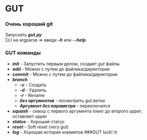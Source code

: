 # GUT
  ### Очень хороший git
Запускать _**gut.py**_  
CLI на argparse => введи **_-h_** или **_--help_**  
### GUT команды  
- **_init_** - Запустить первым делом, создает _gut_ файлы
- **_add_** - Можно с путем до файлика/директории
- **_commit_** - Можно с путем до файлика/директории
- **_branch_**
  * **_-c_** - Создать
  * **_-d_** - Удалить
  * **_-r_** - Rename
  * **_без аргументов_** - посмотреть gut ветки
  * **_Аргумент без параметра_** - переключится
- **_squash_** - сквош с первого аргумента _lower_ до второго _upper_, оставляет upper
- **_status_** - Хороший статус
- **_reset_** - Soft reset (very gut)
- **_log_** - Хорошая история коммитов
###GUT luck! :nerd_face: